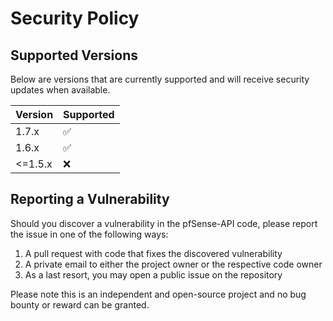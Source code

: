 # Security Policy

## Supported Versions

Below are versions that are currently supported and will receive security updates when available.

| Version | Supported          |
| ------- | ------------------ |
| 1.7.x   | :white_check_mark: |
| 1.6.x   | :white_check_mark: |
| <=1.5.x | :x:                |

## Reporting a Vulnerability

Should you discover a vulnerability in the pfSense-API code, please report the issue in one of the following ways:

1. A pull request with code that fixes the discovered vulnerability
2. A private email to either the project owner or the respective code owner
3. As a last resort, you may open a public issue on the repository

Please note this is an independent and open-source project and no bug bounty or reward can be granted.
